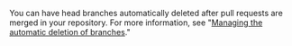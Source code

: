 You can have head branches automatically deleted after pull requests are merged in your repository. For more information, see "[Managing the automatic deletion of branches](/articles/managing-the-automatic-deletion-of-branches)."
